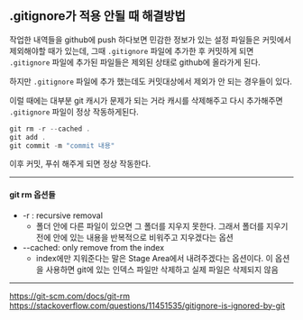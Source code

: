 ## .gitignore가 적용 안될 때 해결방법

작업한 내역들을 github에 push 하다보면 민감한 정보가 있는 설정 파일들은 커밋에서 제외해야할 때가 있는데, 그때 `.gitignore` 파일에 추가한 후 커밋하게 되면 `.gitignore` 파일에 추가된 파일들은 제외된 상태로 github에 올라가게 된다.

하지만 `.gitignore` 파일에 추가 했는데도 커밋대상에서 제외가 안 되는 경우들이 있다.

이럴 때에는 대부분 git 캐시가 문제가 되는 거라 캐시를 삭제해주고 다시 추가해주면 `.gitignore` 파일이 정상 작동하게된다.

```javascript
git rm -r --cached .
git add .
git commit -m "commit 내용"
```

이후 커밋, 푸쉬 해주게 되면 정상 작동한다.


---

#### git rm 옵션들
- -r : recursive removal
	- 폴더 안에 다른 파일이 있으면 그 폴더를 지우지 못한다. 그래서 폴더를 지우기 전에 안에 있는 내용을 반복적으로 비워주고 지우겠다는 옵션
- --cached: only remove from the index
	- index에만 지워준다는 말은 Stage Area에서 내려주겠다는 옵션이다. 이 옵션을 사용하면 git에 있는 인덱스 파일만 삭제하고 실제 파일은 삭제되지 않음
    
    
---

https://git-scm.com/docs/git-rm
https://stackoverflow.com/questions/11451535/gitignore-is-ignored-by-git